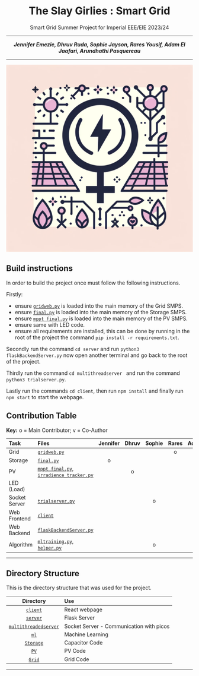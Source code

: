 <center>

# The Slay Girlies : Smart Grid
Smart Grid Summer Project for Imperial EEE/EIE 2023/24

---

**_Jennifer Emezie, Dhruv Ruda, Sophie Jayson, Rares Yousif, Adam El Jaafari, Arundhathi Pasquereau_**

---

</center>

![Logo](./client/src/assets/logo.png)

## Build instructions
In order to build the project once must follow the following instructions.

Firstly:
- ensure [`gridweb.py`](Grid/gridweb.py) is loaded into the main memory of the Grid SMPS.
- ensure [`final.py`](Storage/final.py) is loaded into the main memory of the Storage SMPS.
- ensure [`mppt final.py`](PV/mppt%20final.py) is loaded into the main memory of the PV SMPS.
- ensure  same with LED code.
- ensure all requirements are installed, this can be done by running in the root of the project the command `pip install -r requirements.txt`.

Secondly run the command `cd server` and run `python3 flaskBackendServer.py` now open another terminal and go back to the root of the project.

Thirdly run  the command `cd multithreadserver ` and run the command  `python3 trialserver.py`. 

Lastly run the commands `cd client`, then run `npm install` and finally run `npm start` to start the webpage.

## Contribution Table

**Key:** o = Main Contributor; v = Co-Author


| Task                | Files                                                                                                                                     | Jennifer | Dhruv | Sophie | Rares | Adam | Arundhathi |
|:--------------------|:------------------------------------------------------------------------------------------------------------------------------------------|:--------:|:-----:|:------:|:-----:|:----:|:----------:|
| Grid                | [`gridweb.py`](Grid/gridweb.py)                                                                                                            |          |       |        |   o   |      |            |
| Storage             | [`final.py`](Storage/final.py)                                                                                                                       |    o     |       |        |       |      |            |
| PV                  | [`mppt final.py`](PV/mppt%20final.py), [`irradience tracker.py`](PV/irradience%20tracker.py)                                                                                                             |          |   o   |        |       |      |            |
| LED (Load)          |                                                                                                                     |          |       |        |       |      |     o      |
| Socket Server       | [`trialserver.py`](multithreadserver/trialserver.py)                                                                                                                     |          |       |   o    |       |      |            |
| Web Frontend        | [`client`](client)                                                                                                                       |          |       |        |       |   o  |            |
| Web Backend         | [`flaskBackendServer.py`](server/flaskBackendServer.py)                                                                                                             |          |       |        |       |   o  |            |
| Algorithm           | [`mltraining.py`](ml/mltraining.py), [`helper.py`](multithreadserver/helper.py)                                                                                                                     |          |       |   o    |       |   o  |            |

___
## Directory Structure
This is the directory structure that was used for the project.

Directory    | Use
:-----------:|:------------------------------------------------
[`client`](./client/)     | React webpage
[`server`](./server/)     | Flask Server
[`multithreadedserver`](./multithreadserver/)         | Socket Server - Communication with picos
[`ml`](./ml/)         | Machine Learning 
[`Storage`](./Storage/)    | Capacitor Code
[`PV`](./PV/)         | PV Code
[`Grid`](./Grid/)       | Grid Code
___
